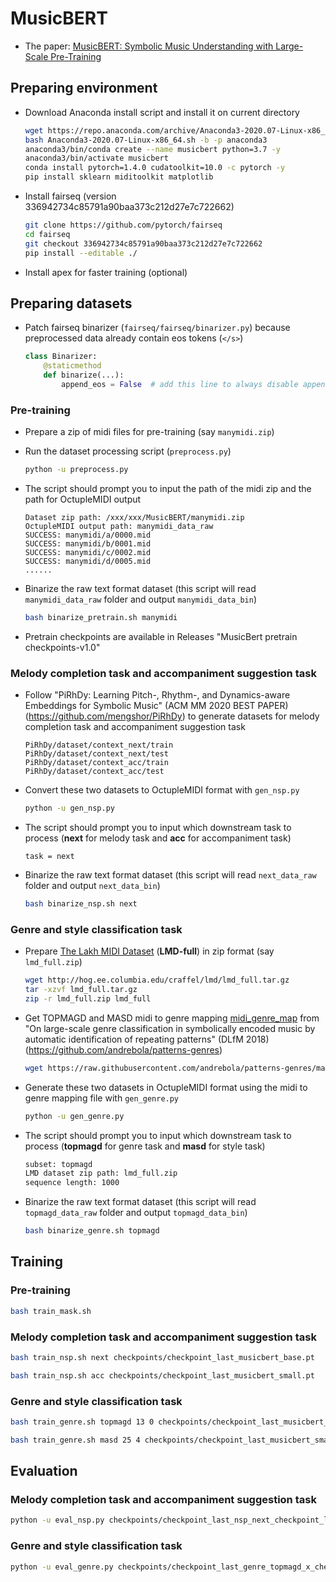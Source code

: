 # MusicBERT

* The paper: [MusicBERT: Symbolic Music Understanding with Large-Scale Pre-Training](https://arxiv.org/pdf/2106.05630.pdf)

## Preparing environment

* Download Anaconda install script and install it on current directory

  ```bash
  wget https://repo.anaconda.com/archive/Anaconda3-2020.07-Linux-x86_64.sh
  bash Anaconda3-2020.07-Linux-x86_64.sh -b -p anaconda3
  anaconda3/bin/conda create --name musicbert python=3.7 -y
  anaconda3/bin/activate musicbert
  conda install pytorch=1.4.0 cudatoolkit=10.0 -c pytorch -y
  pip install sklearn miditoolkit matplotlib
  ```

* Install fairseq (version 336942734c85791a90baa373c212d27e7c722662)

  ```bash
  git clone https://github.com/pytorch/fairseq
  cd fairseq
  git checkout 336942734c85791a90baa373c212d27e7c722662
  pip install --editable ./
  ```

* Install apex for faster training (optional)

## Preparing datasets

* Patch fairseq binarizer (`fairseq/fairseq/binarizer.py`) because preprocessed data already contain eos tokens (`</s>`)

  ```python
  class Binarizer:
      @staticmethod
      def binarize(...):
          append_eos = False  # add this line to always disable append_eos functionality of binarizer
  ```

### Pre-training

* Prepare a zip of midi files for pre-training (say `manymidi.zip`)

* Run the dataset processing script (`preprocess.py`)

  ```bash
  python -u preprocess.py
  ```

* The script should prompt you to input the path of the midi zip and the path for OctupleMIDI output

  ```
  Dataset zip path: /xxx/xxx/MusicBERT/manymidi.zip
  OctupleMIDI output path: manymidi_data_raw
  SUCCESS: manymidi/a/0000.mid
  SUCCESS: manymidi/b/0001.mid
  SUCCESS: manymidi/c/0002.mid
  SUCCESS: manymidi/d/0005.mid
  ......
  ```

* Binarize the raw text format dataset (this script will read `manymidi_data_raw` folder and output `manymidi_data_bin`)

  ```bash
  bash binarize_pretrain.sh manymidi
  ```
  
* Pretrain checkpoints are available in Releases "MusicBert pretrain checkpoints-v1.0"

### Melody completion task and accompaniment suggestion task

* Follow "PiRhDy: Learning Pitch-, Rhythm-, and Dynamics-aware Embeddings for Symbolic Music" (ACM MM 2020 BEST PAPER) (https://github.com/mengshor/PiRhDy) to generate datasets for melody completion task and accompaniment suggestion task

  ```
  PiRhDy/dataset/context_next/train
  PiRhDy/dataset/context_next/test
  PiRhDy/dataset/context_acc/train
  PiRhDy/dataset/context_acc/test
  ```

* Convert these two datasets to OctupleMIDI format with `gen_nsp.py`

  ```bash
  python -u gen_nsp.py
  ```

* The script should prompt you to input which downstream task to process (**next** for melody task and **acc** for accompaniment task)

  ```
  task = next
  ```

* Binarize the raw text format dataset (this script will read `next_data_raw` folder and output `next_data_bin`)

  ```bash
  bash binarize_nsp.sh next
  ```

### Genre and style classification task

* Prepare [The Lakh MIDI Dataset](https://colinraffel.com/projects/lmd/) (**LMD-full**) in zip format (say `lmd_full.zip`)

  ```bash
  wget http://hog.ee.columbia.edu/craffel/lmd/lmd_full.tar.gz
  tar -xzvf lmd_full.tar.gz
  zip -r lmd_full.zip lmd_full
  ```

* Get TOPMAGD and MASD midi to genre mapping [midi_genre_map](https://github.com/andrebola/patterns-genres/blob/master/data/midi_genre_map.json) from "On large-scale genre classification in symbolically encoded music by automatic identification of repeating patterns" (DLfM 2018) (https://github.com/andrebola/patterns-genres)

  ```bash
  wget https://raw.githubusercontent.com/andrebola/patterns-genres/master/data/midi_genre_map.json
  ```

* Generate these two datasets in OctupleMIDI format using the midi to genre mapping file with `gen_genre.py`

  ```bash
  python -u gen_genre.py
  ```

* The script should prompt you to input which downstream task to process (**topmagd** for genre task and **masd** for style task)

  ```bash
  subset: topmagd
  LMD dataset zip path: lmd_full.zip
  sequence length: 1000
  ```

* Binarize the raw text format dataset (this script will read `topmagd_data_raw` folder and output `topmagd_data_bin`)

  ```bash
  bash binarize_genre.sh topmagd
  ```

## Training

### Pre-training

```bash
bash train_mask.sh
```

### Melody completion task and accompaniment suggestion task

```bash
bash train_nsp.sh next checkpoints/checkpoint_last_musicbert_base.pt
```

```bash
bash train_nsp.sh acc checkpoints/checkpoint_last_musicbert_small.pt
```

### Genre and style classification task

```bash
bash train_genre.sh topmagd 13 0 checkpoints/checkpoint_last_musicbert_base.pt
```

```bash
bash train_genre.sh masd 25 4 checkpoints/checkpoint_last_musicbert_small.pt
```

## Evaluation

### Melody completion task and accompaniment suggestion task

```bash
python -u eval_nsp.py checkpoints/checkpoint_last_nsp_next_checkpoint_last_musicbert_base.pt next_data_bin
```

### Genre and style classification task

```bash
python -u eval_genre.py checkpoints/checkpoint_last_genre_topmagd_x_checkpoint_last_musicbert_small.pt topmagd_data_bin/x
```

